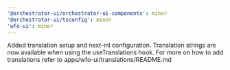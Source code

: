 ```yaml
---
'@orchestrator-ui/orchestrator-ui-components': minor
'@orchestrator-ui/tsconfig': minor
'wfo-ui': minor
---
```


Added translation setup and next-inl configuration. Translation strings are now available when using the useTranslations hook. For more on how to add translations refer to apps/wfo-ui/translations/README.md
